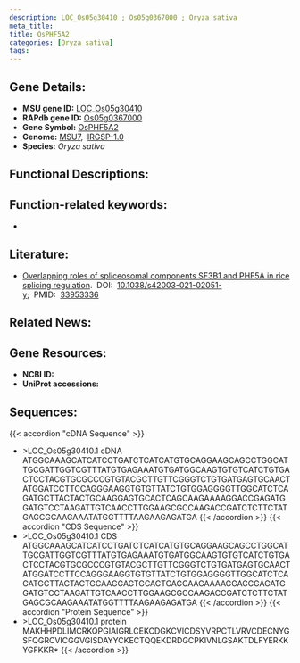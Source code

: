```yaml
---
description: LOC_Os05g30410 ; Os05g0367000 ; Oryza sativa
meta_title:
title: OsPHF5A2
categories: [Oryza sativa]
tags: 
---
```


## Gene Details:
- **MSU gene ID:** [LOC_Os05g30410](http://rice.uga.edu/cgi-bin/ORF_infopage.cgi?orf=LOC_Os05g30410)  
- **RAPdb gene ID:** [Os05g0367000](https://rapdb.dna.affrc.go.jp/locus/?name=Os05g0367000)  
- **Gene Symbol:** <u>OsPHF5A2</u>
- **Genome:**  [MSU7](http://rice.uga.edu/),&nbsp;&nbsp;[IRGSP-1.0](https://rapdb.dna.affrc.go.jp/download/irgsp1.html)
- **Species:** *Oryza sativa*

## Functional Descriptions:

## Function-related keywords:
   - [](/tags//)

## Literature:
   - [Overlapping roles of spliceosomal components SF3B1 and PHF5A in rice splicing regulation](https://www.doi.org/10.1038/s42003-021-02051-y).&nbsp;&nbsp;DOI:&nbsp;&nbsp;[10.1038/s42003-021-02051-y](https://www.doi.org/10.1038/s42003-021-02051-y);&nbsp;&nbsp;PMID:&nbsp;&nbsp;[33953336](https://pubmed.ncbi.nlm.nih.gov/33953336/)

## Related News:

## Gene Resources:
- **NCBI ID:**  []()
- **UniProt accessions:** [](https://www.uniprot.org/uniprotkb//entry)

## Sequences:
{{< accordion "cDNA Sequence" >}}
- \>LOC_Os05g30410.1 cDNA
ATGGCAAAGCATCATCCTGATCTCATCATGTGCAGGAAGCAGCCTGGCATTGCGATTGGTCGTTTATGTGAGAAATGTGATGGCAAGTGTGTCATCTGTGACTCCTACGTGCGCCCGTGTACGCTTGTTCGGGTCTGTGATGAGTGCAACTATGGATCCTTCCAGGGAAGGTGTGTTATCTGTGGAGGGGTTGGCATCTCAGATGCTTACTACTGCAAGGAGTGCACTCAGCAAGAAAAGGACCGAGATGGATGTCCTAAGATTGTCAACCTTGGAAGCGCCAAGACCGATCTCTTCTATGAGCGCAAGAAATATGGTTTTAAGAAGAGATGA
{{< /accordion >}}
{{< accordion "CDS Sequence" >}}
- \>LOC_Os05g30410.1 CDS
ATGGCAAAGCATCATCCTGATCTCATCATGTGCAGGAAGCAGCCTGGCATTGCGATTGGTCGTTTATGTGAGAAATGTGATGGCAAGTGTGTCATCTGTGACTCCTACGTGCGCCCGTGTACGCTTGTTCGGGTCTGTGATGAGTGCAACTATGGATCCTTCCAGGGAAGGTGTGTTATCTGTGGAGGGGTTGGCATCTCAGATGCTTACTACTGCAAGGAGTGCACTCAGCAAGAAAAGGACCGAGATGGATGTCCTAAGATTGTCAACCTTGGAAGCGCCAAGACCGATCTCTTCTATGAGCGCAAGAAATATGGTTTTAAGAAGAGATGA
{{< /accordion >}}
{{< accordion "Protein Sequence" >}}
- \>LOC_Os05g30410.1 protein
MAKHHPDLIMCRKQPGIAIGRLCEKCDGKCVICDSYVRPCTLVRVCDECNYGSFQGRCVICGGVGISDAYYCKECTQQEKDRDGCPKIVNLGSAKTDLFYERKKYGFKKR*
{{< /accordion >}}
